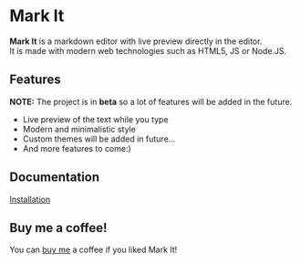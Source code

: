 # Mark It

**Mark It** is a markdown editor with live preview directly in the editor.  
It is made with modern web technologies such as HTML5, JS or Node.JS.

## Features

**NOTE:** The project is in **beta** so a lot of features will be added in the future.

-   Live preview of the text while you type
-   Modern and minimalistic style
-   Custom themes will be added in future...
-   And more features to come:)

## Documentation
[Installation](https://github.com/L33dy/mark-it/blob/master/docs/installation.md)

## Buy me a coffee!
You can [buy me](https://buymeacoffee.com/l33dy) a coffee if you liked Mark It!

